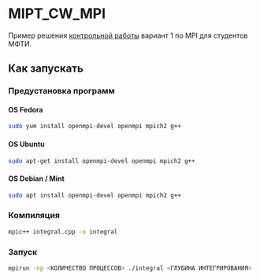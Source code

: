 # MIPT_CW_MPI

Пример решения [контрольной работы](https://github.com/fufler/mipt-cs-samples/blob/master/exam.md) вариант 1 по MPI для студентов МФТИ.

## Как запускать
### Предустановка программ
#### OS Fedora
```bash
sudo yum install openmpi-devel openmpi mpich2 g++
```
#### OS Ubuntu
```bash
sudo apt-get install openmpi-devel openmpi mpich2 g++
```
#### OS Debian / Mint
```bash
sudo apt install openmpi-devel openmpi mpich2 g++
```
### Компиляция
```bash
mpic++ integral.cpp -o integral
```
### Запуск
```bash
mpirun -np <КОЛИЧЕСТВО ПРОЦЕССОВ> ./integral <ГЛУБИНА ИНТЕГРИРОВАНИЯ>
```
